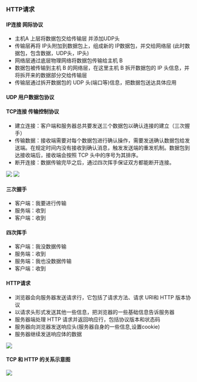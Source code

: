 ### HTTP请求


#### IP连接  网际协议
* 主机A 上层将数据包交给传输层 并添加UDP头
* 传输层再将 IP头附加到数据包上，组成新的 IP数据包，并交给网络层 (此时数据包，包含数据，UDP头，IP头)
* 网络层通过底层物理网络将数据包传输给主机 B
* 数据包被传输到主机 B 的网络层，在这里主机 B 拆开数据包的 IP 头信息，并将拆开来的数据部分交给传输层
* 传输层通过拆开数据包的 UDP 头(端口等)信息，把数据包送达具体应用
  
#### UDP 用户数据包协议

#### TCP连接 传输控制协议

* 建立连接：客户端和服务器总共要发送三个数据包以确认连接的建立（三次握手）
* 传输数据：接收端需要对每个数据包进行确认操作，需要发送确认数据包给发送端。在规定时间内没有接收到确认消息，触发发送端的重发机制。数据包到达接收端后，接收端会按照 TCP 头中的序号为其排序。
* 断开连接：数据传输完毕之后，通过四次挥手保证双方都能断开连接。

![](https://earhart-speech.oss-cn-zhangjiakou.aliyuncs.com/session1/img/http1.png)
![](https://earhart-speech.oss-cn-zhangjiakou.aliyuncs.com/session1/img/http2.png)

#### 三次握手
* 客户端：我要进行传输
* 服务端：收到
* 客户端：收到

#### 四次挥手
* 客户端：我没数据传输
* 服务端：收到
* 服务端：我也没数据传输
* 客户端：收到


#### HTTP请求
* 浏览器会向服务器发送请求行，它包括了请求方法、请求 URI和 HTTP 版本协议
* 以请求头形式发送其他一些信息，把浏览器的一些基础信息告诉服务器
* 服务器端处理 HTTP 请求并返回响应行，包括协议版本和状态码
* 服务器向浏览器发送响应头(服务器自身的一些信息,设置cookie)
* 服务器继续发送响应体的数据

![](https://earhart-speech.oss-cn-zhangjiakou.aliyuncs.com/session1/img/request.png)

#### TCP 和 HTTP 的关系示意图
![](https://earhart-speech.oss-cn-zhangjiakou.aliyuncs.com/session1/img/http.png)